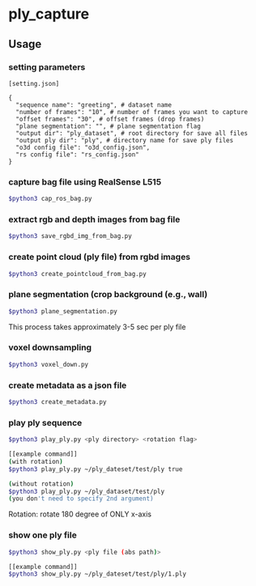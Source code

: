 # ply_capture

## Usage

### setting parameters

```
[setting.json]

{
  "sequence name": "greeting", # dataset name
  "number of frames": "10", # number of frames you want to capture
  "offset frames": "30", # offset frames (drop frames)
  "plane segmentation": "", # plane segmentation flag 
  "output dir": "ply_dataset", # root directory for save all files
  "output ply dir": "ply", # directory name for save ply files
  "o3d config file": "o3d_config.json",
  "rs config file": "rs_config.json"
}
```

### capture bag file using RealSense L515

```bash
$python3 cap_ros_bag.py
```

### extract rgb and depth images from bag file
```bash
$python3 save_rgbd_img_from_bag.py
```

### create point cloud (ply file) from rgbd images
```bash
$python3 create_pointcloud_from_bag.py
```

### plane segmentation (crop background (e.g., wall)
```bash
$python3 plane_segmentation.py
```

This process takes approximately 3-5 sec per ply file  

### voxel downsampling
```bash
$python3 voxel_down.py
```

### create metadata as a json file
```bash
$python3 create_metadata.py
```

### play ply sequence
```bash
$python3 play_ply.py <ply directory> <rotation flag>

[[example command]]
(with rotation)
$python3 play_ply.py ~/ply_dateset/test/ply true

(without rotation)
$python3 play_ply.py ~/ply_dataset/test/ply
(you don't need to specify 2nd argument)
```

Rotation: rotate 180 degree of ONLY x-axis  

### show one ply file
```bash
$python3 show_ply.py <ply file (abs path)>

[[example command]]
$python3 show_ply.py ~/ply_dateset/test/ply/1.ply
```
